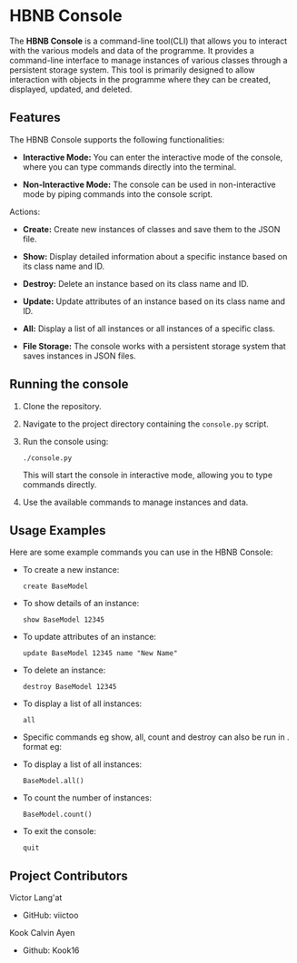 # HBNB Console

The **HBNB Console** is a command-line tool(CLI) that allows you to interact with the various models and data of the programme. It provides a command-line interface to manage instances of various classes through a persistent storage system. This tool is primarily designed to allow interaction with objects in the programme where they can be created, displayed, updated, and deleted.

## Features

The HBNB Console supports the following functionalities:

- **Interactive Mode:** You can enter the interactive mode of the console, where you can type commands directly into the terminal.

- **Non-Interactive Mode:** The console can be used in non-interactive mode by piping commands into the console script.

Actions:

- **Create:** Create new instances of classes and save them to the JSON file.

- **Show:** Display detailed information about a specific instance based on its class name and ID.

- **Destroy:** Delete an instance based on its class name and ID.

- **Update:** Update attributes of an instance based on its class name and ID.

- **All:** Display a list of all instances or all instances of a specific class.

- **File Storage:** The console works with a persistent storage system that saves instances in JSON files.

## Running the console

1. Clone the repository.

2. Navigate to the project directory containing the `console.py` script.

3. Run the console using:

   ```
   ./console.py
   ```

   This will start the console in interactive mode, allowing you to type commands directly.

4. Use the available commands to manage instances and data.

## Usage Examples

Here are some example commands you can use in the HBNB Console:

- To create a new instance:

  ```
  create BaseModel
  ```

- To show details of an instance:

  ```
  show BaseModel 12345
  ```

- To update attributes of an instance:

  ```
  update BaseModel 12345 name "New Name"
  ```

- To delete an instance:

  ```
  destroy BaseModel 12345
  ```

- To display a list of all instances:

  ```
  all
  ```

- Specific commands eg show, all, count and destroy can also be run in . format eg:
- To display a list of all instances:
  ```
  BaseModel.all()
  ```
- To count the number of instances:

  ```
  BaseModel.count()
  ```

- To exit the console:
  ```
  quit
  ```

## Project Contributors

Victor Lang'at

- GitHub: viictoo

Kook Calvin Ayen

- Github: Kook16
